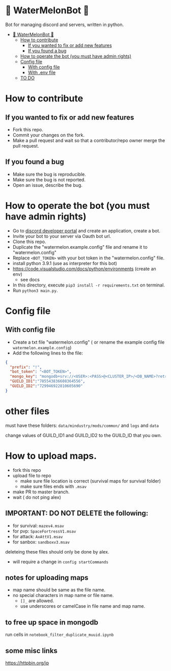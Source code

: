 # 🍉 WaterMelonBot 🍉 

Bot for managing discord and servers, written in python. 

- [🍉 WaterMelonBot 🍉](#-watermelonbot-)
  - [How to contribute](#how-to-contribute)
    - [If you wanted to fix or add new features](#if-you-wanted-to-fix-or-add-new-features)
    - [If you found a bug](#if-you-found-a-bug)
  - [How to operate the bot (you must have admin rights)](#how-to-operate-the-bot-you-must-have-admin-rights)
  - [Config file](#config-file)
    - [With config file](#with-config-file)
    - [With .env file](#with-env-file)
  - [TO DO](#to-do)
  


# How to contribute


## If you wanted to fix or add new features
- Fork this repo.
- Commit your changes on the fork.
- Make a pull request and wait so that a contributor/repo owner merge the pull request.

## If you found a bug
- Make sure the bug is reproducible.
- Make sure the bug is not reported.
- Open an issue, describe the bug.

# How to operate the bot (you must have admin rights)
- Go to [discord developer portal](https://discord.com/developers) and create an application, create a bot.
- Invite your bot to your server via Oauth bot url.
- Clone this repo.
- Duplicate the "watermelon.example.config" file and rename it to "watermelon.config"
- Replace `<BOT_TOKEN>` with your bot token in the "watermelon.config" file.
- install python 3.9.1 (use as interpreter for this bot)
- https://code.visualstudio.com/docs/python/environments (create an env) 
  - see docs
- In this directory, execute `pip3 install -r requirements.txt` on terminal.
- Run `python3 main.py`.

# Config file

## With config file
- Create a txt file "watermelon.config" ( or rename the example config file `watermelon.example.config`)
- Add the following lines to the file:
```json
{
  "prefix": "!",
  "bot_token": "<BOT_TOKEN>",
  "mongo_key": "mongodb+srv://<USER>:<PASS>@<CLUSTER_IP>/<DB_NAME>?retryWrites=true&w=majority&socketTimeoutMS=36000&connectTimeoutMS=36000",
  "GUILD_ID1":"785543836608364556",
  "GUILD_ID2":"729946922810605690"
}
```
# other files

must have these folders: `data/mindustry/mods/common/` and `logs` and `data`

change values of GUILD_ID1 and GUILD_ID2 to the GUILD_ID that you own.

# How to upload maps.

- fork this repo
- upload file to repo
    - make sure file location is correct (survival maps for survival folder)
    - make sure files ends with `.msav`
- make PR to master branch.
- wait ( do not ping alex)

## IMPORTANT: DO NOT DELETE the following: 

- for survival: `mazev4.msav` 
- for pvp: `SpaceFortressV1.msav`
- for attack: `AxAttV1.msav`
- for sanbox: `sandboxv3.msav`

deleteing these files should only be done by alex.
- will require a change in `config startCommands`

## notes for uploading maps

- map name should be same as the file name.
- no special characters in map name or file name.
    - `[]_` are allowed.
    - use underscores or camelCase in file name and map name.

## to free up space in mongodb

run cells in `notebook_filter_duplicate_muuid.ipynb`


## some misc links  

https://httpbin.org/ip
